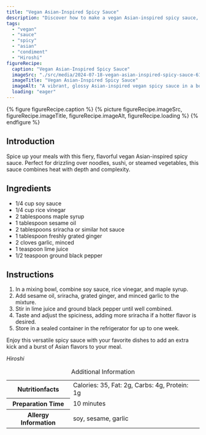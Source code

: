 ```yaml
---
title: "Vegan Asian-Inspired Spicy Sauce"
description: "Discover how to make a vegan Asian-inspired spicy sauce, perfect for enhancing noodles, sushi, or vegetables with a fiery kick."
tags:
  - "vegan"
  - "sauce"
  - "spicy"
  - "asian"
  - "condiment"
  - "Hiroshi"
figureRecipe: 
  caption: "Vegan Asian-Inspired Spicy Sauce"
  imageSrc: "./src/media/2024-07-18-vegan-asian-inspired-spicy-sauce-6147.png"
  imageTitle: "Vegan Asian-Inspired Spicy Sauce"
  imageAlt: "A vibrant, glossy Asian-inspired vegan spicy sauce in a bowl, with visible garlic and ginger bits, chopsticks, and a folded napkin on a wooden table."
  loading: "eager"
---
```


{% figure figureRecipe.caption %}
{% picture figureRecipe.imageSrc, figureRecipe.imageTitle, figureRecipe.imageAlt, figureRecipe.loading %}
{% endfigure %}

## Introduction

Spice up your meals with this fiery, flavorful vegan Asian-inspired spicy sauce. Perfect for drizzling over noodles, sushi, or steamed vegetables, this sauce combines heat with depth and complexity.

## Ingredients

- 1/4 cup soy sauce
- 1/4 cup rice vinegar
- 2 tablespoons maple syrup
- 1 tablespoon sesame oil
- 2 tablespoons sriracha or similar hot sauce
- 1 tablespoon freshly grated ginger
- 2 cloves garlic, minced
- 1 teaspoon lime juice
- 1/2 teaspoon ground black pepper

## Instructions

1. In a mixing bowl, combine soy sauce, rice vinegar, and maple syrup.
2. Add sesame oil, sriracha, grated ginger, and minced garlic to the mixture.
3. Stir in lime juice and ground black pepper until well combined.
4. Taste and adjust the spiciness, adding more sriracha if a hotter flavor is desired.
5. Store in a sealed container in the refrigerator for up to one week.

Enjoy this versatile spicy sauce with your favorite dishes to add an extra kick and a burst of Asian flavors to your meal.

*Hiroshi*

<table><caption class='sr-only'>Additional Information</caption><tr><th>Nutritionfacts</th><td>Calories: 35, Fat: 2g, Carbs: 4g, Protein: 1g&nbsp;</td></tr><tr><th>Preparation Time</th><td>10 minutes&nbsp;</td></tr><tr><th>Allergy Information</th><td>soy, sesame, garlic&nbsp;</td></tr></table>

